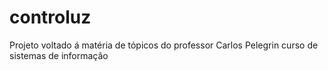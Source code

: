 # controluz
Projeto voltado á matéria de tópicos do professor Carlos Pelegrin curso de sistemas de informação
